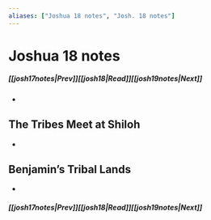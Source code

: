 ```yaml
---
aliases: ["Joshua 18 notes", "Josh. 18 notes"]
---
```

# Joshua 18 notes
##### <span class=arrow-left></span>[[josh17notes|Prev]]<span class=navigation-separator></span>[[josh18|Read]]<span class=navigation-separator></span>[[josh19notes|Next]]<span class=arrow-right></span>
- 
## The Tribes Meet at Shiloh
- 
## Benjamin’s Tribal Lands
- 
##### <span class=arrow-left></span>[[josh17notes|Prev]]<span class=navigation-separator></span>[[josh18|Read]]<span class=navigation-separator></span>[[josh19notes|Next]]<span class=arrow-right></span>